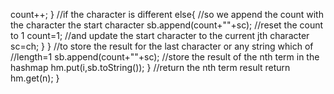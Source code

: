 count++;
}
//if the character is different
else{
//so we append the count with the character the start character
sb.append(count+""+sc);
//reset the count to 1
count=1;
//and update the start character to the current jth character
sc=ch;
}
}
//to store the result for the last character or any string which of
//length=1
sb.append(count+""+sc);
//store the result of the nth term in the hashmap
hm.put(i,sb.toString());
}
//return the nth term result
return hm.get(n);
}
